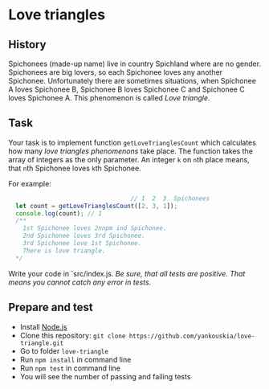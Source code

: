 # Love triangles

## History
Spichonees (made-up name) live in country Spichland where are no gender. Spichonees are big lovers, so each Spichonee loves any another Spichonee. Unfortunately there are sometimes situations, when Spichonee A loves Spichonee B, Spichonee B loves Spichonee C and Spichonee C loves Spichonee A. This phenomenon is called *Love triangle*.

## Task
Your task is to implement function `getLoveTrianglesCount` which calculates how many *love triangles phenomenons* take place. The function takes the array of integers as the only parameter. An integer `k` on `n`th place means, that `n`th Spichonee loves `k`th Spichonee.

For example:
```js
                                  // 1  2  3  Spichonees
  let count = getLoveTrianglesCount([2, 3, 1]);
  console.log(count); // 1
  /**
    1st Spichonee loves 2nnpm ind Spichonee.
    2nd Spichonee loves 3rd Spichonee.
    3rd Spichonee love 1st Spichonee.
    There is love triangle.
  */
```

Write your code in `src/index.js.
*Be sure, that all tests are positive. That means you cannot catch any error in tests.*


## Prepare and test

- Install [Node.js](https://nodejs.org/en/)
- Clone this repository: `git clone https://github.com/yankouskia/love-triangle.git`
- Go to folder `love-triangle`
- Run `npm install` in command line
- Run `npm test` in command line
- You will see the number of passing and failing tests
